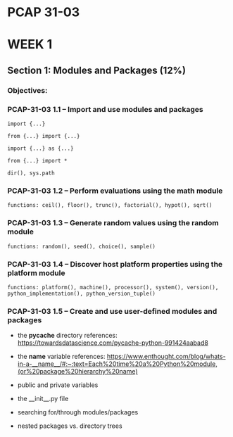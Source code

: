 # PCAP 31-03

# WEEK 1

## Section 1: Modules and Packages (12%)

### Objectives:

### PCAP-31-03 1.1 – Import and use modules and packages

```
import {...}

from {...} import {...}

import {...} as {...}

from {...} import *

```

`dir(), sys.path`

### PCAP-31-03 1.2 – Perform evaluations using the math module

`functions: ceil(), floor(), trunc(), factorial(), hypot(), sqrt()`

### PCAP-31-03 1.3 – Generate random values using the random module

`functions: random(), seed(), choice(), sample()`

### PCAP-31-03 1.4 – Discover host platform properties using the platform module

`functions: platform(), machine(), processor(), system(), version(), python_implementation(), python_version_tuple()`

### PCAP-31-03 1.5 – Create and use user-defined modules and packages

- the **pycache** directory
  references:
  https://towardsdatascience.com/pycache-python-991424aabad8

- the **name** variable
  references:
  https://www.enthought.com/blog/whats-in-a-__name__/#:~:text=Each%20time%20a%20Python%20module,(or%20package%20hierarchy%20name)

- public and private variables

- the \_\_init\_\_.py file
  
- searching for/through modules/packages
  
- nested packages vs. directory trees
